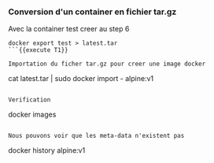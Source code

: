 ### Conversion d'un container en fichier tar.gz
Avec la container test creer au step 6 
```
docker export test > latest.tar
```{{execute T1}}

Importation du ficher tar.gz pour creer une image docker 
```
cat latest.tar | sudo docker import - alpine:v1
```{{execute T1}}

Verification 
```
docker images
```{{execute T1}}

Nous pouvons voir que les meta-data n'existent pas  
```
docker history alpine:v1
```{{execute T1}}


